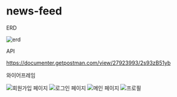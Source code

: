 # news-feed

ERD

![erd](https://github.com/hjh3229/news-feed/assets/110877415/e15402a8-cb34-4e90-a7d4-020836190074)


API

https://documenter.getpostman.com/view/27923993/2s93zB51yb


와이어프레임

![회원가입 페이지](https://github.com/hjh3229/news-feed/assets/110877415/1e82aa6d-e476-4801-af10-257256804620)
![로그인 페이지](https://github.com/hjh3229/news-feed/assets/110877415/1f5104af-97a0-437b-92bb-8062b04f9d8f)
![메인 페이지](https://github.com/hjh3229/news-feed/assets/110877415/027c088b-f7ae-4733-ab48-5db17b7ba89a)
![프로필](https://github.com/hjh3229/news-feed/assets/110877415/901c52eb-e293-446e-898b-015d895a05c8)
